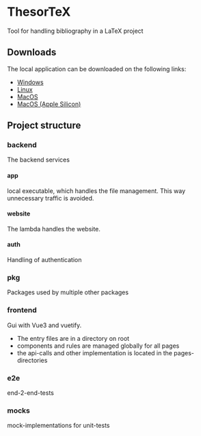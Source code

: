 # ThesorTeX
Tool for handling bibliography in a LaTeX project

## Downloads
The local application can be downloaded on the following links:
- [Windows](https://thesortex-artifacts.s3.eu-central-1.amazonaws.com/v0.0.1/windows.zip)
- [Linux](https://thesortex-artifacts.s3.eu-central-1.amazonaws.com/v0.0.1/linux.zip)
- [MacOS](https://thesortex-artifacts.s3.eu-central-1.amazonaws.com/v0.0.1/mac.zip)
- [MacOS (Apple Silicon)](https://thesortex-artifacts.s3.eu-central-1.amazonaws.com/v0.0.1/mac_silicon.zip)

## Project structure

### backend
The backend services

#### app
local executable, which handles the file management. This way unnecessary traffic is avoided.

#### website
The lambda handles the website.

#### auth
Handling of authentication

### pkg
Packages used by multiple other packages

### frontend
Gui with Vue3 and vuetify.
- The entry files are in a directory on root
- components and rules are managed globally for all pages
- the api-calls and other implementation is located in the pages-directories

### e2e
end-2-end-tests

### mocks
mock-implementations for unit-tests